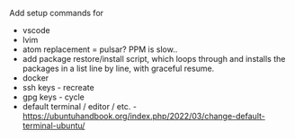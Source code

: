 Add setup commands for
- vscode
- lvim
- atom replacement = pulsar? PPM is slow..
- add package restore/install script, which loops through and installs the
  packages in a list line by line, with graceful resume.
- docker
- ssh keys - recreate
- gpg keys - cycle
- default terminal / editor / etc. - https://ubuntuhandbook.org/index.php/2022/03/change-default-terminal-ubuntu/
